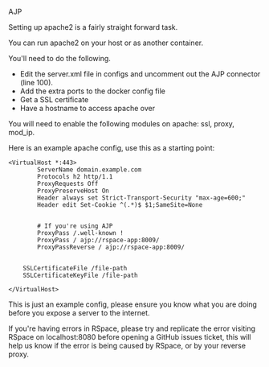 AJP

Setting up apache2 is a fairly straight forward task. 

You can run apache2 on your host or as another container.

You'll need to do the following.

- Edit the server.xml file in configs and uncomment out the AJP connector (line 100).
- Add the extra ports to the docker config file
- Get a SSL certificate
- Have a hostname to access apache over

You will need to enable the following modules on apache: ssl, proxy, mod_ip.

Here is an example apache config, use this as a starting point:
```
<VirtualHost *:443>
        ServerName domain.example.com
        Protocols h2 http/1.1
        ProxyRequests Off
        ProxyPreserveHost On
        Header always set Strict-Transport-Security "max-age=600;"
        Header edit Set-Cookie ^(.*)$ $1;SameSite=None

        
        # If you're using AJP
        ProxyPass /.well-known !
        ProxyPass / ajp://rspace-app:8009/
        ProxyPassReverse / ajp://rspace-app:8009/


	SSLCertificateFile /file-path
	SSLCertificateKeyFile /file-path

</VirtualHost>
```
This is just an example config, please ensure you know what you are doing before you expose a server to the internet.

If you're having errors in RSpace, please try and replicate the error visiting RSpace on localhost:8080 before opening a GitHub issues ticket, this will help us know if the error is being caused by RSpace, or by your reverse proxy.
